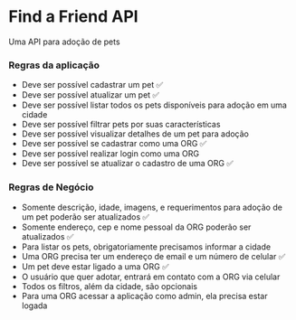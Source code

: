 # Find a Friend API

Uma API para adoção de pets

### Regras da aplicação

- Deve ser possível cadastrar um pet ✅
- Deve ser possível atualizar um pet ✅
- Deve ser possível listar todos os pets disponíveis para adoção em uma cidade
- Deve ser possível filtrar pets por suas características
- Deve ser possível visualizar detalhes de um pet para adoção
- Deve ser possível se cadastrar como uma ORG ✅
- Deve ser possível realizar login como uma ORG
- Deve ser possível se atualizar o cadastro de uma ORG ✅

### Regras de Negócio

- Somente descrição, idade, imagens, e requerimentos para adoção de um pet poderão ser atualizados ✅
- Somente endereço, cep e nome pessoal da ORG poderão ser atualizados ✅
- Para listar os pets, obrigatoriamente precisamos informar a cidade
- Uma ORG precisa ter um endereço de email e um número de celular ✅
- Um pet deve estar ligado a uma ORG ✅
- O usuário que quer adotar, entrará em contato com a ORG via celular
- Todos os filtros, além da cidade, são opcionais
- Para uma ORG acessar a aplicação como admin, ela precisa estar logada
